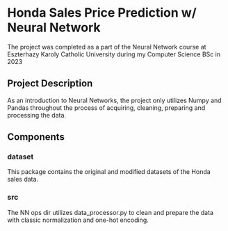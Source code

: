 # Honda Sales Price Prediction w/ Neural Network

The project was completed as a part of the Neural Network course at Eszterhazy Karoly Catholic University during my Computer Science BSc in 2023

## Project Description
As an introduction to Neural Networks, the project only utilizes Numpy and Pandas throughout the process of acquiring, cleaning, preparing and processing the data.

## Components
### dataset
This package contains the original and modified datasets of the Honda sales data. 

### src
The NN ops dir utilizes data_processor.py to clean and prepare the data with classic normalization and one-hot encoding.
